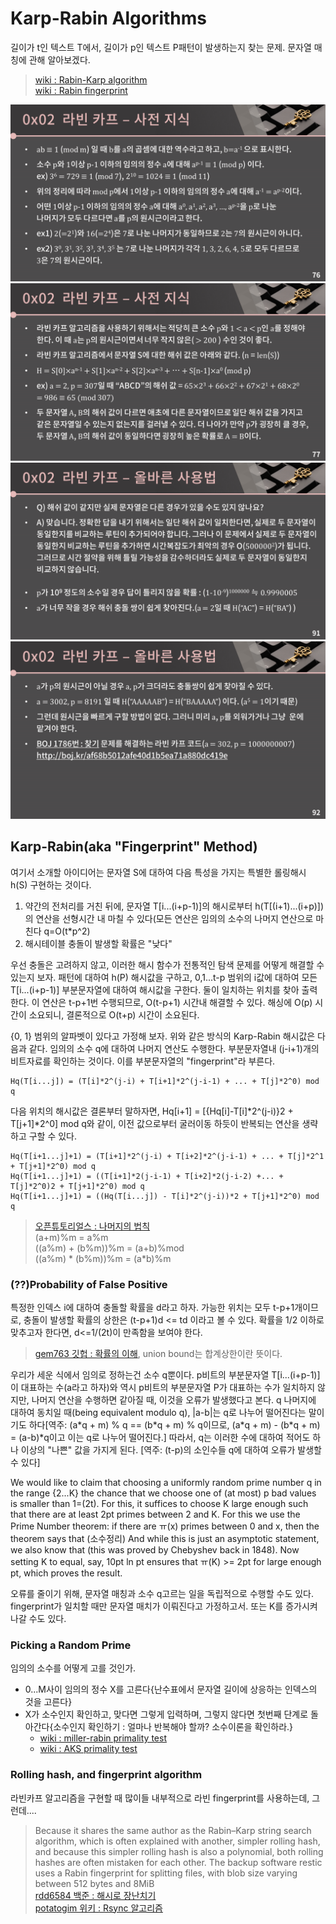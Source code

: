 # Karp-Rabin Algorithms
길이가 t인 텍스트 T에서, 길이가 p인 텍스트 P패턴이 발생하는지 찾는 문제. 문자열 매칭에 관해 알아보겠다.
> [wiki : Rabin-Karp algorithm](https://en.wikipedia.org/wiki/Rabin%E2%80%93Karp_algorithm)  
> [wiki : Rabin fingerprint](https://en.wikipedia.org/wiki/Rabin_fingerprint)  

![](../daily/img/99AEA8435D18E8B327.png)
![](../daily/img/999EE4435D18E8B428.png)
![](../daily/img/99AFF5435D18E8BB27.png)
![](../daily/img/9964B5435D18E8BC35.png)

## Karp-Rabin(aka "Fingerprint" Method)
여기서 소개할 아이디어는 문자열 S에 대하여 다음 특성을 가지는 특별한 롤링해시 h(S) 구현하는 것이다.
1. 약간의 전처리를 거친 뒤에, 문자열 T[i...(i+p-1)]의 해시로부터 h(T[(i+1)...(i+p)])의 연산을 선형시간 내 마칠 수 있다(모든 연산은 임의의 소수의 나머지 연산으로 마친다  q=O(t\*p^2)
2. 해시테이블 충돌이 발생할 확률은 "낮다"

우선 충돌은 고려하지 않고, 이러한 해시 함수가 전통적인 탐색 문제를 어떻게 해결할 수 있는지 보자. 패턴에 대하여 h(P) 해시값을 구하고, 0,1...t-p 범위의 i값에 대하여 모든 T[i...(i+p-1)] 부분문자열에 대하여 해시값을 구한다. 둘이 일치하는 위치를 찾아 출력한다. 이 연산은 t-p+1번 수행되므로, O(t-p+1) 시간내 해결할 수 있다. 해싱에 O(p) 시간이 소요되니, 결론적으로 O(t+p) 시간이 소요된다.

{0, 1} 범위의 알파벳이 있다고 가정해 보자. 위와 같은 방식의 Karp-Rabin 해시값은 다음과 같다. 임의의 소수 q에 대하여 나머지 연산도 수행한다. 부분문자열내 (j-i+1)개의 비트자료를 확인하는 것이다. 이를 부분문자열의 "fingerprint"라 부른다.
```
Hq(T[i...j]) = (T[i]*2^(j-i) + T[i+1]*2^(j-i-1) + ... + T[j]*2^0) mod q
```

다음 위치의 해시값은 결론부터 말하자면, Hq[i+1] = [{Hq[i]-T[i]\*2^(j-i)}2 + T[j+1]\*2^0] mod q와 같이, 이전 값으로부터 굴러이동 하듯이 반복되는 연산을 생략하고 구할 수 있다.
```
Hq(T[i+1...j]+1) = (T[i+1]*2^(j-i) + T[i+2]*2^(j-i-1) + ... + T[j]*2^1 + T[j+1]*2^0) mod q
Hq(T[i+1...j]+1) = ((T[i+1]*2(j-i-1) + T[i+2]*2(j-i-2) +... + T[j]*2^0)2 + T[j+1]*2^0) mod q
Hq(T[i+1...j]+1) = ((Hq(T[i...j]) - T[i]*2^(j-i))*2 + T[j+1]*2^0) mod q
```
> [오픈튜토리얼스 : 나머지의 법칙](https://opentutorials.org/module/1544/9532)  
> (a+m)%m = a%m  
> ((a%m) + (b%m))%m = (a+b)%mod  
> ((a%m) \* (b%m))%m = (a\*b)%m  

### (??)Probability of False Positive
특정한 인덱스 i에 대하여 충돌할 확률을 d라고 하자. 가능한 위치는 모두 t-p+1개이므로, 충돌이 발생할 확률의 상한은 (t-p+1)d <= td 이라고 볼 수 있다. 확률을 1/2 이하로 맞추고자 한다면, d<=1/(2t)이 만족함을 보여야 한다.  
> [gem763 깃헙 : 확률의 이해](https://gem763.github.io/probability%20theory/%ED%99%95%EB%A5%A0%EC%9D%98-%EC%9D%B4%ED%95%B4.html), union bound는 합계상한이란 뜻이다.  

우리가 세운 식에서 임의로 정하는건 소수 q뿐이다. p비트의 부분문자열 T[i...(i+p-1)]이 대표하는 수(a라고 하자)와 역시 p비트의 부분문자열 P가 대표하는 수가 일치하지 않지만, 나머지 연산을 수행하면 같아질 때, 이것을 오류가 발생했다고 본다. q 나머지에 대하여 동치일 때(being equivalent modulo q), |a-b|는 q로 나누어 떨어진다는 말이기도 하다[역주: (a\*q + m) % q == (b\*q + m) % q이므로, (a\*q + m) - (b\*q + m) = (a-b)\*q이고 이는 q로 나누어 떨어진다.] 따라서, q는 이러한 수에 대하여 적어도 하나 이상의 "나쁜" 값을 가지게 된다. [역주: (t-p)의 소인수들 q에 대하여 오류가 발생할 수 있다]

We would like to claim that choosing a uniformly random prime number q in the range {2...K} the chance that we choose one of (at most) p bad values is smaller than 1=(2t). For this, it suffices to choose K large enough such that there are at least 2pt primes between 2 and K. For this we use the Prime Number theorem: if there are ㅠ(x) primes between 0 and x, then the theorem says that (소수정리) And while this is just an asymptotic statement, we also know that (this was proved by Chebyshev back in 1848). Now setting K to equal, say, 10pt ln pt ensures that ㅠ(K) >= 2pt for large enough pt, which proves the result.

오류를 줄이기 위해, 문자열 매칭과 소수 q고르는 일을 독립적으로 수행할 수도 있다. fingerprint가 일치할 때만 문자열 매치가 이뤄진다고 가정하고서. 또는 K를 증가시켜나갈 수도 있다.

### Picking a Random Prime
임의의 소수를 어떻게 고를 것인가.
- 0...M사이 임의의 정수 X를 고른다{난수표에서 문자열 길이에 상응하는 인덱스의 것을 고른다}
- X가 소수인지 확인하고, 맞다면 그렇게 입력하며, 그렇지 않다면 첫번째 단계로 돌아간다{소수인지 확인하기 : 얼마나 반복해야 할까? 소수이론을 확인하라.}
  - [wiki : miller-rabin primality test](https://en.wikipedia.org/wiki/Miller%E2%80%93Rabin_primality_test)
  - [wiki : AKS primality test](https://en.wikipedia.org/wiki/AKS_primality_test)
  
### Rolling hash, and fingerprint algorithm
라빈카프 알고리즘을 구현할 때 많이들 내부적으로 라빈 fingerprint를 사용하는데, 그런데....

> Because it shares the same author as the Rabin–Karp string search algorithm, which is often explained with another, simpler rolling hash, and because this simpler rolling hash is also a polynomial, both rolling hashes are often mistaken for each other. The backup software restic uses a Rabin fingerprint for splitting files, with blob size varying between 512 bytes and 8MiB  
> [rdd6584 백준 : 해시로 장난치기](https://www.acmicpc.net/blog/view/67)  
> [potatogim 위키 : Rsync 알고리즘](https://www.potatogim.net/wiki/Rsync_%EC%95%8C%EA%B3%A0%EB%A6%AC%EC%A6%98)
